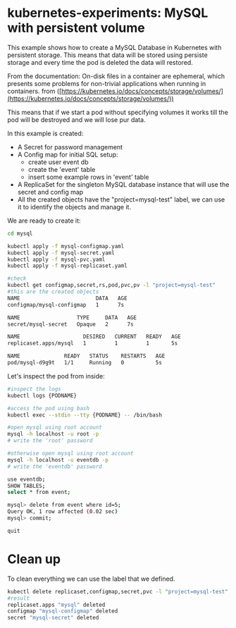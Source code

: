 # kubernetes-experiments: MySQL with persistent volume

This example shows how to create a MySQL Database in Kubernetes with persistent storage.
This means that data will be stored using persiste storage and every time the pod is deleted the data will restored.


From the documentation:
On-disk files in a container are ephemeral, which presents some problems for non-trivial applications when running in containers. 
from ([https://kubernetes.io/docs/concepts/storage/volumes/](https://kubernetes.io/docs/concepts/storage/volumes/))

This means that if we start a pod without specifying volumes it works till the pod will be destroyed and we will lose pur data.

In this example is created:
- A Secret for password management
- A Config map for initial SQL setup:
    - create user event db
    - create the 'event' table
    - insert some example rows in 'event' table
- A ReplicaSet for the singleton MySQL database instance that will use the secret and config map
- All the created objects have the "project=mysql-test" label, we can use it to identify the objects and manage it.

We are ready to create it:

```bash
cd mysql

kubectl apply -f mysql-configmap.yaml
kubectl apply -f mysql-secret.yaml
kubectl apply -f mysql-pvc.yaml
kubectl apply -f mysql-replicaset.yaml

#check
kubectl get configmap,secret,rs,pod,pvc,pv -l "project=mysql-test"
#this are the created objects
NAME                        DATA   AGE
configmap/mysql-configmap   1      7s

NAME                  TYPE     DATA   AGE
secret/mysql-secret   Opaque   2      7s

NAME                    DESIRED   CURRENT   READY   AGE
replicaset.apps/mysql   1         1         1       5s

NAME              READY   STATUS    RESTARTS   AGE
pod/mysql-d9g9t   1/1     Running   0          5s

```

Let's inspect the pod from inside:

```bash
#inspect the logs
kubectl logs {PODNAME}

#access the pod using bash
kubectl exec --stdin --tty {PODNAME} -- /bin/bash

#open mysql using root account
mysql -h localhost -u root -p
# write the 'root' password

#otherwise open mysql using root account
mysql -h localhost -u eventdb -p
# write the 'eventdb' password

use eventdb;
SHOW TABLES;
select * from event;

mysql> delete from event where id=5;
Query OK, 1 row affected (0.02 sec)
mysql> commit;

quit
```

# Clean up
To clean everything we can use the label that we defined.
```bash
kubectl delete replicaset,configmap,secret,pvc -l "project=mysql-test"
#result
replicaset.apps "mysql" deleted
configmap "mysql-configmap" deleted
secret "mysql-secret" deleted
```